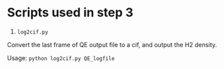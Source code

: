 # Scripts used in step 3

1. `log2cif.py`

Convert the last frame of  QE output file to a cif, and output the H2 density.
 
Usage: `python log2cif.py QE_logfile`


